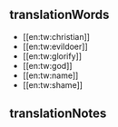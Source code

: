 ## translationWords

* [[en:tw:christian]]
* [[en:tw:evildoer]]
* [[en:tw:glorify]]
* [[en:tw:god]]
* [[en:tw:name]]
* [[en:tw:shame]]

## translationNotes

